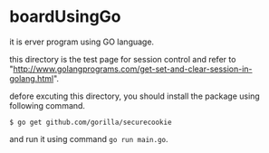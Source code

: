 # boardUsingGo
it is erver program using GO language.

this directory is the test page for session control and refer to "http://www.golangprograms.com/get-set-and-clear-session-in-golang.html".

defore excuting this directory, you should install the package using following command.

	$ go get github.com/gorilla/securecookie

and run it using command `go run main.go`.

